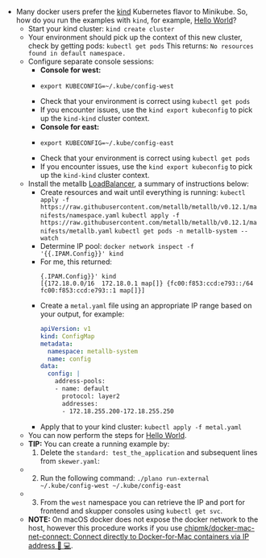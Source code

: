 - Many docker users prefer the [kind](https://kind.sigs.k8s.io/) Kubernetes flavor to Minikube. So, how do you run the examples with `kind`, for example, [Hello World](https://github.com/skupperproject/skupper-example-hello-world)?
	- Start your kind cluster:
	  `kind create cluster`
	- Your  environment should pick up the context of this new cluster, check by getting pods:
	  `kubectl get pods`
	  This returns:
	  `No resources found in default namespace.`
	- Configure separate console sessions:
		- **Console for west:**
		- ```
		  export KUBECONFIG=~/.kube/config-west
		  ```
		- Check that your environment is correct using `kubectl get pods`
		- If you encounter issues, use the `kind export kubeconfig` to pick up the `kind-kind` cluster context.
		- **Console for east:**
		- ```
		  export KUBECONFIG=~/.kube/config-east
		  ```
		- Check that your environment is correct using `kubectl get pods`
		- If you encounter issues, use the `kind export kubeconfig` to pick up the `kind-kind` cluster context.
	- Install  the metallb [LoadBalancer](https://kind.sigs.k8s.io/docs/user/loadbalancer/), a summary of instructions below:
		- Create resources and wait until everything is running:
		  `kubectl apply -f https://raw.githubusercontent.com/metallb/metallb/v0.12.1/manifests/namespace.yaml`
		  `kubectl apply -f https://raw.githubusercontent.com/metallb/metallb/v0.12.1/manifests/metallb.yaml`
		  `kubectl get pods -n metallb-system --watch`
		- Determine IP pool:
		  `docker network inspect -f '{{.IPAM.Config}}' kind`
		- For me, this returned:
		  ```
		  {.IPAM.Config}}' kind
		  [{172.18.0.0/16  172.18.0.1 map[]} {fc00:f853:ccd:e793::/64  fc00:f853:ccd:e793::1 map[]}]
		  ```
		- Create a `metal.yaml` file using an appropriate IP range based on your output, for example:
		  ```yaml
		  apiVersion: v1
		  kind: ConfigMap
		  metadata:
		    namespace: metallb-system
		    name: config
		  data:
		    config: |
		      address-pools:
		      - name: default
		        protocol: layer2
		        addresses:
		        - 172.18.255.200-172.18.255.250
		  
		  ```
		- Apply that to your kind cluster:
		  `kubectl apply -f metal.yaml`
	- You can now perform the steps for [Hello World](https://github.com/skupperproject/skupper-example-hello-world).
	- **TIP:** You can create a running example by:
	  1. Delete the `standard: test_the_application` and subsequent lines from `skewer.yaml`:
	- 2. Run the following command:
	    `./plano run-external ~/.kube/config-west ~/.kube/config-east`
	- 3. From the `west` namespace you can retrieve the IP and port for frontend and skupper consoles using `kubectl get svc`.
	- **NOTE:** On macOS docker does not expose the docker network to the host, however this procedure works if you use [chipmk/docker-mac-net-connect: Connect directly to Docker-for-Mac containers via IP address 🐳 💻](https://github.com/chipmk/docker-mac-net-connect).
